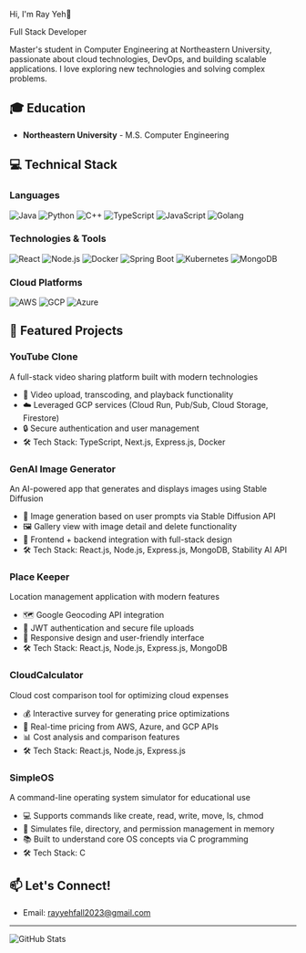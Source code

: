 

Hi, I'm Ray Yeh👋

Full Stack Developer

Master's student in Computer Engineering at Northeastern University, passionate about cloud technologies, DevOps, and building scalable applications. I love exploring new technologies and solving complex problems.

## 🎓 Education
- **Northeastern University** - M.S. Computer Engineering 


## 💻 Technical Stack

### Languages
![Java](https://img.shields.io/badge/-Java-red?style=flat-square&logo=java&logoColor=white)
![Python](https://img.shields.io/badge/-Python-3776AB?style=flat-square&logo=python&logoColor=white)
![C++](https://img.shields.io/badge/-C++-00599C?style=flat-square&logo=c%2B%2B&logoColor=white)
![TypeScript](https://img.shields.io/badge/-TypeScript-007ACC?style=flat-square&logo=typescript&logoColor=white)
![JavaScript](https://img.shields.io/badge/-JavaScript-F7DF1E?style=flat-square&logo=javascript&logoColor=black)
![Golang](https://img.shields.io/badge/-Golang-00ADD8?style=flat-square&logo=go&logoColor=white)

### Technologies & Tools
![React](https://img.shields.io/badge/-React-45b8d8?style=flat-square&logo=react&logoColor=white)
![Node.js](https://img.shields.io/badge/-Node.js-43853d?style=flat-square&logo=Node.js&logoColor=white)
![Docker](https://img.shields.io/badge/-Docker-46a2f1?style=flat-square&logo=docker&logoColor=white)
![Spring Boot](https://img.shields.io/badge/-Spring%20Boot-6DB33F?style=flat-square&logo=spring&logoColor=white)
![Kubernetes](https://img.shields.io/badge/-Kubernetes-326CE5?style=flat-square&logo=kubernetes&logoColor=white)
![MongoDB](https://img.shields.io/badge/-MongoDB-13aa52?style=flat-square&logo=mongodb&logoColor=white)

### Cloud Platforms
![AWS](https://img.shields.io/badge/-AWS-232F3E?style=flat-square&logo=amazon-aws&logoColor=white)
![GCP](https://img.shields.io/badge/-Google%20Cloud-4285F4?style=flat-square&logo=google-cloud&logoColor=white)
![Azure](https://img.shields.io/badge/-Azure-0089D6?style=flat-square&logo=microsoft-azure&logoColor=white)

## 🚀 Featured Projects

### YouTube Clone
A full-stack video sharing platform built with modern technologies
- 🎥 Video upload, transcoding, and playback functionality
- ☁️ Leveraged GCP services (Cloud Run, Pub/Sub, Cloud Storage, Firestore)
- 🔒 Secure authentication and user management
- 🛠️ Tech Stack: TypeScript, Next.js, Express.js, Docker

### GenAI Image Generator
An AI-powered app that generates and displays images using Stable Diffusion
- 🎨 Image generation based on user prompts via Stable Diffusion API
- 🖼️ Gallery view with image detail and delete functionality
- 🚀 Frontend + backend integration with full-stack design
- 🛠️ Tech Stack: React.js, Node.js, Express.js, MongoDB, Stability AI API

### Place Keeper
Location management application with modern features
- 🗺️ Google Geocoding API integration
- 🔐 JWT authentication and secure file uploads
- 📱 Responsive design and user-friendly interface
- 🛠️ Tech Stack: React.js, Node.js, Express.js, MongoDB

### CloudCalculator
Cloud cost comparison tool for optimizing cloud expenses
- 💰 Interactive survey for generating price optimizations
- 🔄 Real-time pricing from AWS, Azure, and GCP APIs
- 📊 Cost analysis and comparison features
- 🛠️ Tech Stack: React.js, Node.js, Express.js

### SimpleOS
A command-line operating system simulator for educational use
- 💻 Supports commands like create, read, write, move, ls, chmod
- 📁 Simulates file, directory, and permission management in memory
- 📚 Built to understand core OS concepts via C programming
- 🛠️ Tech Stack: C 




## 📫 Let's Connect!
- Email: rayyehfall2023@gmail.com


---

![GitHub Stats](https://github-readme-stats.vercel.app/api?username=ray881025&show_icons=true&theme=radical)
